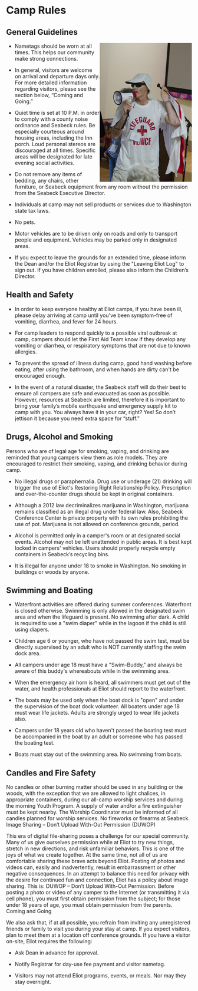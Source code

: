 # Camp Rules

## General Guidelines

<img src="img/Lifeguard.jpg"
    alt="Lifeguard explaining waterfront rules"
    align="right" />

- Nametags should be worn at all times. This helps our community make strong connections.

- In general, visitors are welcome on arrival and departure days only. For more detailed information regarding visitors, please see the section below, “Coming and Going.”

- Quiet time is set at 10 P.M. in order to comply with a county noise ordinance and Seabeck rules. Be especially courteous around housing areas, including the Inn porch. Loud personal stereos are discouraged at all times. Specific areas will be designated for late evening social activities.

- Do not remove any items of bedding, any chairs, other furniture, or Seabeck equipment from any room without the permission from the Seabeck Executive Director.

- Individuals at camp may not sell products or services due to Washington state tax laws.

- No pets.

- Motor vehicles are to be driven only on roads and only to transport people and equipment. Vehicles may be parked only in designated areas.

- If you expect to leave the grounds for an extended time, please inform the Dean and/or the Eliot Registrar by using the "Leaving Eliot Log" to sign out. If you have children enrolled, please also inform the Children’s Director.

## Health and Safety

- In order to keep everyone healthy at Eliot camps, if you have been ill, please delay arriving at camp until you've been symptom-free of vomiting, diarrhea, and fever for 24 hours.

- For camp leaders to respond quickly to a possible viral outbreak at camp, campers should let the First Aid Team know if they develop any vomiting or diarrhea, or respiratory symptoms that are not due to known allergies.

- To prevent the spread of illness during camp, good hand washing before eating, after using the bathroom, and when hands are dirty can't be encouraged enough.

- In the event of a natural disaster, the Seabeck staff will do their best to ensure all campers are safe and evacuated as soon as possible. However, resources at Seabeck are limited, therefore it is important to bring your family’s mobile earthquake and emergency supply kit to camp with you. You always have it in your car, right? Yes! So don’t jettison it because you need extra space for “stuff.”

## Drugs, Alcohol and Smoking

Persons who are of legal age for smoking, vaping, and drinking are reminded that young campers view them as role models. They are encouraged to restrict their smoking, vaping, and drinking behavior during camp.

- No illegal drugs or paraphernalia. Drug use or underage (21) drinking will trigger the use of Eliot's Restoring Right Relationship Policy. Prescription and over-the-counter drugs should be kept in original containers.

- Although a 2012 law decriminalizes marijuana in Washington, marijuana remains classified as an illegal drug under federal law. Also, Seabeck Conference Center is private property with its own rules prohibiting the use of pot. Marijuana is not allowed on conference grounds, period.

- Alcohol is permitted only in a camper's room or at designated social events. Alcohol may not be left unattended in public areas. It is best kept locked in campers' vehicles. Users should properly recycle empty containers in Seabeck’s recycling bins.

- It is illegal for anyone under 18 to smoke in Washington. No smoking in buildings or woods by anyone.

## Swimming and Boating

- Waterfront activities are offered during summer conferences. Waterfront is closed otherwise.
Swimming is only allowed in the designated swim area and when the lifeguard is present. No swimming after dark.
A child is required to use a "swim diaper" while in the lagoon if the child is still using diapers.

- Children age 6 or younger, who have not passed the swim test, must be directly supervised by an adult who is NOT currently staffing the swim dock area.

- All campers under age 18 must have a "Swim-Buddy," and always be aware of this buddy's whereabouts while in the swimming area.

- When the emergency air horn is heard, all swimmers must get out of the water, and health professionals at Eliot should report to the waterfront.

- The boats may be used only when the boat dock is "open" and under the supervision of the boat dock volunteer. All boaters under age 18 must wear life jackets. Adults are strongly urged to wear life jackets also.

- Campers under 18 years old who haven't passed the boating test must be accompanied in the boat by an adult or someone who has passed the boating test.

- Boats must stay out of the swimming area. No swimming from boats.

## Candles and Fire Safety

No candles or other burning matter should be used in any building or the woods, with the exception that we are allowed to light chalices, in appropriate containers, during our all-camp worship services and during the morning Youth Program. A supply of water and/or a fire extinguisher must be kept nearby. The Worship Coordinator must be informed of all candles planned for worship services. No fireworks or firearms at Seabeck.
Image Sharing – Don’t Upload With-Out Permission (DUWOP)

This era of digital file-sharing poses a challenge for our special community. Many of us give ourselves permission while at Eliot to try new things, stretch in new directions, and risk unfamiliar behaviors. This is one of the joys of what we create together. At the same time, not all of us are comfortable sharing these brave acts beyond Eliot. Posting of photos and videos can, easily and inadvertently, result in embarrassment or other negative consequences. In an attempt to balance this need for privacy with the desire for continued fun and connection, Eliot has a policy about image sharing. This is: DUWOP – Don’t Upload With-Out Permission. Before posting a photo or video of any camper to the Internet (or transmitting it via cell phone), you must first obtain permission from the subject; for those under 18 years of age, you must obtain permission from the parents.
Coming and Going

We also ask that, if at all possible, you refrain from inviting any unregistered friends or family to visit you during your stay at camp. If you expect visitors, plan to meet them at a location off conference grounds. If you have a visitor on-site, Eliot requires the following:

- Ask Dean in advance for approval.

- Notify Registrar for day-use fee payment and visitor nametag.

- Visitors may not attend Eliot programs, events, or meals. Nor may they stay overnight.

